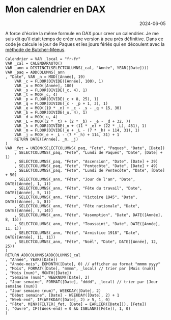 # Mon calendrier en DAX

<p style="text-align: right;">2024-06-05</p>

A force d'écrire la même formule en DAX pour creer un calendrier. Je me suis dit qu'il etait temps de créer une version à peu près définitive.
Dans ce code je calcule le jour de Paques et les jours fériés qui en découlent avec la [méthode de Butcher-Meeus](https://fr.wikipedia.org/wiki/Calcul_de_la_date_de_P%C3%A2ques#M%C3%A9thode_moderne).

```dax
Calendrier = VAR _local = "fr-fr"
VAR _cal = CALENDARAUTO()
VAR _ann = DISTINCT(SELECTCOLUMNS(_cal, "Année", YEAR([Date])))
VAR _paq = ADDCOLUMNS(_ann
, "Date", VAR _n = MOD([Année], 19)
    VAR _c = FLOOR(DIVIDE([Année], 100), 1)
    VAR _u = MOD([Année], 100)
    VAR _s = FLOOR(DIVIDE(_c, 4), 1)
    VAR _t = MOD(_c, 4)
    VAR _p = FLOOR(DIVIDE(_c + 8, 25), 1)
    VAR _q = FLOOR(DIVIDE(_c - _p + 1, 3), 1)
    VAR _e = MOD((19 * _n) + _c - _s - _q + 15, 30)
    VAR _b = FLOOR(DIVIDE(_u, 4), 1)
    VAR _d = MOD(_u, 4)
    VAR _L = MOD((2 * _t) + (2 * _b) - _e - _d + 32, 7)
    VAR _h = FLOOR(DIVIDE(_n + (11 * _e) + (22 * _L), 451), 1)
    VAR _m = FLOOR(DIVIDE(_e + _L - (7 * _h) + 114, 31), 1)
    VAR _j = MOD(_e + _L - (7 * _h) + 114, 31) + 1
    RETURN DATE([Année], _m, _j)
)
VAR _fet = UNION(SELECTCOLUMNS(_paq, "Fete", "Paques", "Date", [Date])
    , SELECTCOLUMNS(_paq, "Fete", "Lundi de Paques", "Date", [Date] + 1)
    , SELECTCOLUMNS(_paq, "Fete", "Ascension", "Date", [Date] + 39)
    , SELECTCOLUMNS(_paq, "Fete", "Pentecôte", "Date", [Date] + 49)
    , SELECTCOLUMNS(_paq, "Fete", "Lundi de Pentecôte", "Date", [Date] + 50)
    , SELECTCOLUMNS(_ann, "Fête", "Jour de l'an", "Date", DATE([Année], 1, 1))
    , SELECTCOLUMNS(_ann, "Fête", "Fête du travail", "Date", DATE([Année], 5, 1))
    , SELECTCOLUMNS(_ann, "Fête", "Victoire 1945", "Date", DATE([Année], 5, 8))
    , SELECTCOLUMNS(_ann, "Fête", "Fête nationale", "Date", DATE([Année], 7, 14))
    , SELECTCOLUMNS(_ann, "Fête", "Assomption", "Date", DATE([Année], 8, 15))
    , SELECTCOLUMNS(_ann, "Fête", "Toussaint", "Date", DATE([Année], 11, 1))
    , SELECTCOLUMNS(_ann, "Fête", "Armistice 1918", "Date", DATE([Année], 11, 11))
    , SELECTCOLUMNS(_ann, "Fête", "Noël", "Date", DATE([Année], 12, 25))
)
RETURN ADDCOLUMNS(ADDCOLUMNS(_cal
, "Année", YEAR([Date])
, "Année-mois", EOMONTH([Date], 0) // afficher au format "mmmm yyyy"
, "Mois", FORMAT([Date], "mmmm", _local) // trier par [Mois (num)]
, "Mois (num)", MONTH([Date])
, "Semaine (num)", WEEKNUM([Date], 2)
, "Jour semaine", FORMAT([Date], "dddd", _local) // trier par [Jour semaine (num)]
, "Jour semaine (num)", WEEKDAY([Date], 2)
, "Début semaine", [Date] - WEEKDAY([Date], 2) + 1
, "Week-end", IF(WEEKDAY([Date], 2) > 5, 1, 0)
, "Fête", MINX(FILTER(_fet, [Date] = EARLIER([Date])), [Fete])
), "Ouvré", IF([Week-end] = 0 && ISBLANK([Fête]), 1, 0)
)
```
